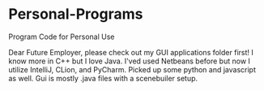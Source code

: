 # Personal-Programs
Program Code for Personal Use

Dear Future Employer, please check out my GUI applications folder first! I know more in C++ but I love Java. I'ved used Netbeans before but now I utilize IntelliJ, CLion, and PyCharm. Picked up some python and javascript as well. Gui is mostly .java files with a scenebuiler setup.
